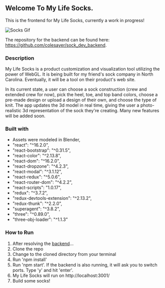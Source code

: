 ## Welcome To My Life Socks.

This is the frontend for My Life Socks, currently a work in progress!

![Socks Gif](https://media.giphy.com/media/1Ajjem96UdnarPVl8T/giphy.gif)

The repository for the backend can be found here: <a href="https://github.com/colesayer/sock_dev_backend">https://github.com/colesayer/sock_dev_backend</a>.

### Description
My Life Socks is a product customization and visualization tool utilizing the power of WebGL. It is being built for my friend's sock company in North Carolina. Eventually, it will be a tool on their product's web site.

In its current state, a user can choose a sock construction (crew and extended crew for now), pick the heel, toe, and top band colors, choose a pre-made design or upload a design of their own, and choose the type of knit. The app updates the 3d model in real time, giving the user a photo-realistic 3d representation of the sock they're creating. Many new features will be added soon.

### Built with
* Assets were modeled in Blender,
* "react": "^16.2.0",
* "react-bootstrap": "^0.31.5",
* "react-color": "^2.13.8",
* "react-dom": "^16.2.0",
* "react-dropzone": "^4.2.3",
* "react-modal": "^3.1.12",
* "react-redux": "^5.0.6",
* "react-router-dom": "^4.2.2",
* "react-scripts": "1.0.17",
* "redux": "^3.7.2",
* "redux-devtools-extension": "^2.13.2",
* "redux-thunk": "^2.2.0",
* "superagent": "^3.8.2",
* "three": "^0.89.0",
* "three-obj-loader": "^1.1.3"


### How to Run

1.  After resolving the <a href="https://github.com/colesayer/sock_dev_backend">backend</a>...
2.  Clone the repo
3.  Change to the cloned directory from your terminal
4.  Run 'npm install'
5.  Run 'npm start'.  If the backend is also running, it will ask you to switch ports. Type 'y' and hit 'enter'.
6.  My Life Socks will run on http://localhost:3001/
7. Build some socks!
